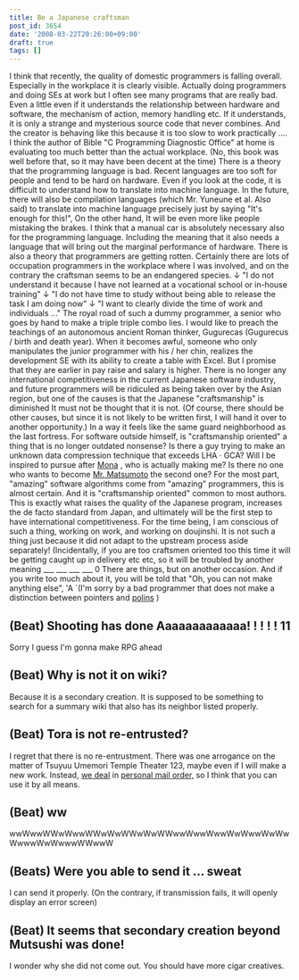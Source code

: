 ```yaml
---
title: Be a Japanese craftsman
post_id: 3654
date: '2008-03-22T20:26:00+09:00'
draft: true
tags: []
---
```


I think that recently, the quality of domestic programmers is falling overall. Especially in the workplace it is clearly visible. Actually doing programmers and doing SEs at work but I often see many programs that are really bad. Even a little even if it understands the relationship between hardware and software, the mechanism of action, memory handling etc. If it understands, it is only a strange and mysterious source code that never combines. And the creator is behaving like this because it is too slow to work practically .... I think the author of Bible "C Programming Diagnostic Office" at home is evaluating too much better than the actual workplace. (No, this book was well before that, so it may have been decent at the time) There is a theory that the programming language is bad. Recent languages ​​are too soft for people and tend to be hard on hardware. Even if you look at the code, it is difficult to understand how to translate into machine language. In the future, there will also be compilation languages ​​(which Mr. Yuneune et al. Also said) to translate into machine language precisely just by saying "It's enough for this!", On the other hand, It will be even more like people mistaking the brakes. I think that a manual car is absolutely necessary also for the programming language. Including the meaning that it also needs a language that will bring out the marginal performance of hardware. There is also a theory that programmers are getting rotten. Certainly there are lots of occupation programmers in the workplace where I was involved, and on the contrary the craftsman seems to be an endangered species. ↓ "I do not understand it because I have not learned at a vocational school or in-house training" ↓ "I do not have time to study without being able to release the task I am doing now" ↓ "I want to clearly divide the time of work and individuals ..." The royal road of such a dummy programmer, a senior who goes by hand to make a triple triple combo lies. I would like to preach the teachings of an autonomous ancient Roman thinker, Gugurecas (Gugurecus / birth and death year). When it becomes awful, someone who only manipulates the junior programmer with his / her chin, realizes the development SE with its ability to create a table with Excel. But I promise that they are earlier in pay raise and salary is higher. There is no longer any international competitiveness in the current Japanese software industry, and future programmers will be ridiculed as being taken over by the Asian region, but one of the causes is that the Japanese "craftsmanship" is diminished It must not be thought that it is not. (Of course, there should be other causes, but since it is not likely to be written first, I will hand it over to another opportunity.) In a way it feels like the same guard neighborhood as the last fortress. For software outside himself, is "craftsmanship oriented" a thing that is no longer outdated nonsense? Is there a guy trying to make an unknown data compression technique that exceeds LHA · GCA? Will I be inspired to pursue after [Mona](http://ja.wikipedia.org/wiki/Mona) , who is actually making me? Is there no one who wants to become [Mr. Matsumoto](http://ja.wikipedia.org/wiki/Ruby) the second one? For the most part, "amazing" software algorithms come from "amazing" programmers, this is almost certain. And it is "craftsmanship oriented" common to most authors. This is exactly what raises the quality of the Japanese program, increases the de facto standard from Japan, and ultimately will be the first step to have international competitiveness. For the time being, I am conscious of such a thing, working on work, and working on doujinshi. It is not such a thing just because it did not adapt to the upstream process aside separately! (Incidentally, if you are too craftsmen oriented too this time it will be getting caught up in delivery etc etc, so it will be troubled by another meaning ___ ___ ___ ___ 0 There are things, but on another occasion. And if you write too much about it, you will be told that "Oh, you can not make anything else", 'A `(I'm sorry by a bad programmer that does not make a distinction between pointers and [polins](https://danmaq.com/image/mixi/poring.jpg) )

## (Beat) Shooting has done Aaaaaaaaaaaaa! ! ! ! ! 11

Sorry I guess I'm gonna make RPG ahead

## (Beat) Why is not it on wiki?

Because it is a secondary creation. It is supposed to be something to search for a summary wiki that also has its neighbor listed properly.

## (Beat) Tora is not re-entrusted?

I regret that there is no re-entrustment. There was one arrogance on the matter of Tsuyuu Umemori Temple Theater 123, maybe even if I will make a new work. Instead, [we deal](http://e.danmaq.com/) in [personal mail order,](http://e.danmaq.com/) so I think that you can use it by all means.

## (Beat) ww

wwWwwWWwWwwWWwWwWWwWwWWwwWwwWwwWwWwwWwWwWwwwWwWwwwWWwwW

## (Beats) Were you able to send it ... sweat

I can send it properly. (On the contrary, if transmission fails, it will openly display an error screen)

## (Beat) It seems that secondary creation beyond Mutsushi was done!

I wonder why she did not come out. You should have more cigar creatives.
